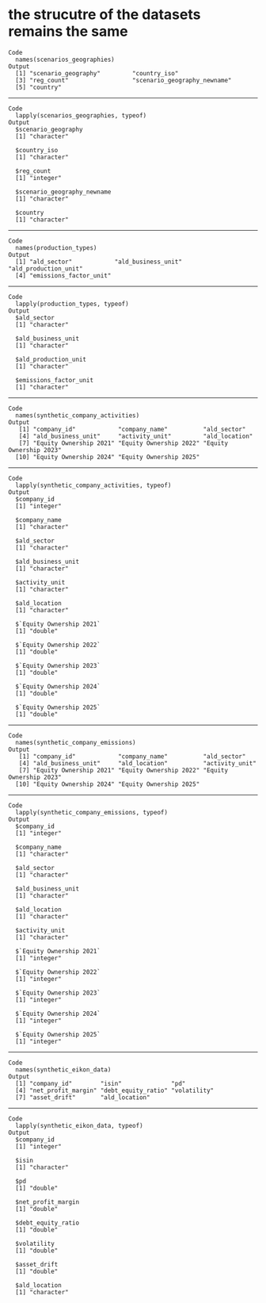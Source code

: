 # the strucutre of the datasets remains the same

    Code
      names(scenarios_geographies)
    Output
      [1] "scenario_geography"         "country_iso"               
      [3] "reg_count"                  "scenario_geography_newname"
      [5] "country"                   

---

    Code
      lapply(scenarios_geographies, typeof)
    Output
      $scenario_geography
      [1] "character"
      
      $country_iso
      [1] "character"
      
      $reg_count
      [1] "integer"
      
      $scenario_geography_newname
      [1] "character"
      
      $country
      [1] "character"
      

---

    Code
      names(production_types)
    Output
      [1] "ald_sector"            "ald_business_unit"     "ald_production_unit"  
      [4] "emissions_factor_unit"

---

    Code
      lapply(production_types, typeof)
    Output
      $ald_sector
      [1] "character"
      
      $ald_business_unit
      [1] "character"
      
      $ald_production_unit
      [1] "character"
      
      $emissions_factor_unit
      [1] "character"
      

---

    Code
      names(synthetic_company_activities)
    Output
       [1] "company_id"            "company_name"          "ald_sector"           
       [4] "ald_business_unit"     "activity_unit"         "ald_location"         
       [7] "Equity Ownership 2021" "Equity Ownership 2022" "Equity Ownership 2023"
      [10] "Equity Ownership 2024" "Equity Ownership 2025"

---

    Code
      lapply(synthetic_company_activities, typeof)
    Output
      $company_id
      [1] "integer"
      
      $company_name
      [1] "character"
      
      $ald_sector
      [1] "character"
      
      $ald_business_unit
      [1] "character"
      
      $activity_unit
      [1] "character"
      
      $ald_location
      [1] "character"
      
      $`Equity Ownership 2021`
      [1] "double"
      
      $`Equity Ownership 2022`
      [1] "double"
      
      $`Equity Ownership 2023`
      [1] "double"
      
      $`Equity Ownership 2024`
      [1] "double"
      
      $`Equity Ownership 2025`
      [1] "double"
      

---

    Code
      names(synthetic_company_emissions)
    Output
       [1] "company_id"            "company_name"          "ald_sector"           
       [4] "ald_business_unit"     "ald_location"          "activity_unit"        
       [7] "Equity Ownership 2021" "Equity Ownership 2022" "Equity Ownership 2023"
      [10] "Equity Ownership 2024" "Equity Ownership 2025"

---

    Code
      lapply(synthetic_company_emissions, typeof)
    Output
      $company_id
      [1] "integer"
      
      $company_name
      [1] "character"
      
      $ald_sector
      [1] "character"
      
      $ald_business_unit
      [1] "character"
      
      $ald_location
      [1] "character"
      
      $activity_unit
      [1] "character"
      
      $`Equity Ownership 2021`
      [1] "integer"
      
      $`Equity Ownership 2022`
      [1] "integer"
      
      $`Equity Ownership 2023`
      [1] "integer"
      
      $`Equity Ownership 2024`
      [1] "integer"
      
      $`Equity Ownership 2025`
      [1] "integer"
      

---

    Code
      names(synthetic_eikon_data)
    Output
      [1] "company_id"        "isin"              "pd"               
      [4] "net_profit_margin" "debt_equity_ratio" "volatility"       
      [7] "asset_drift"       "ald_location"     

---

    Code
      lapply(synthetic_eikon_data, typeof)
    Output
      $company_id
      [1] "integer"
      
      $isin
      [1] "character"
      
      $pd
      [1] "double"
      
      $net_profit_margin
      [1] "double"
      
      $debt_equity_ratio
      [1] "double"
      
      $volatility
      [1] "double"
      
      $asset_drift
      [1] "double"
      
      $ald_location
      [1] "character"
      

